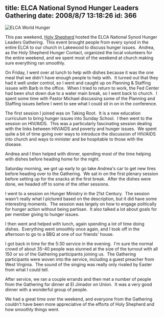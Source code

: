 title: ELCA National Synod Hunger Leaders Gathering
date: 2008/8/7 13:18:26
id: 366
---
![ELCA World Hunger](/journal_images/ELCA-WH-logo-732688.gif)

This pas weekend, [Holy Shepherd](http://www.holyshepherd.com) hosted the ELCA National Synod Hunger Leaders Gathering.  This event brought people from every synod in the entire ELCA to our church in Lakewood to discuss hunger issues.  Andrea, as the Holy Shepherd Hunger Contact, organized the local volunteers for the entire weekend, and we spent most of the weekend at church making sure everything ran smoothly.

On Friday, I went over at lunch to help with dishes because it was the one meal that we didn't have enough people to help with.  It turned out that they had it well under control, so I went and caught up on Planning & Staffing issues with Barb in the office.  When I tried to return to work, the Fed Center had been shut down due to a water main break, so I went back to church.  I spent some time with Pastor Michael discussing some of the Planning and Staffing issues before I went to see what I could sit in on in the conference.

The first session I joined was on Taking Root.  It is a new education curriculum to bring hunger issues into Sunday School.  I then went to the session on HIV/AIDS.  This was a particularly fascinating session dealing with the links between HIV/AIDS and poverty and hunger issues.  We spent quite a bit of time going over ways to introduce the discussion of HIV/AIDS into church and ways to minister and be hospitable to those with the disease.

Andrea and I then helped with dinner, spending most of the time helping with dishes before heading home for the night.

Saturday morning, we got up early to go take Andrea's car to get new tires before heading over to the Gathering.  We sat in on the first plenary session before setting up for the snacks at the first break.  After the dishes were done, we headed off to some of the other sessions.

I went to a session on Hunger Ministry in the 21st Century.  The session wasn't really what I pictured based on the description, but it did have some interesting moments.  The session was largely on how to engage politically for hunger action without being partisan.  It also talked a lot about goals for per member giving to hunger issues.

I then went and helped with lunch, again spending a lot of time doing dishes.  Everything went smoothly once again, and I took off in the afternoon to go to a BBQ at one of our friends' house.

I got back in time for the 5:30 service in the evening.  I'm sure the normal crowd of about 35-40 people was stunned at the size of the turnout with all 150 or so of the Gathering participants joining us.  The Gathering participants were woven into the service, including a guest preacher from West Virginia.  The sound of the singing was really only rivaled by Easter from what I could tell.

After service, we ran a couple errands and then met a number of people from the Gathering for dinner at El Jimador on Union.  It was a very good dinner with a wonderful group of people.

We had a great time over the weekend, and everyone from the Gathering couldn't have been more appreciative of the efforts of Holy Shepherd and how smoothly things went. 